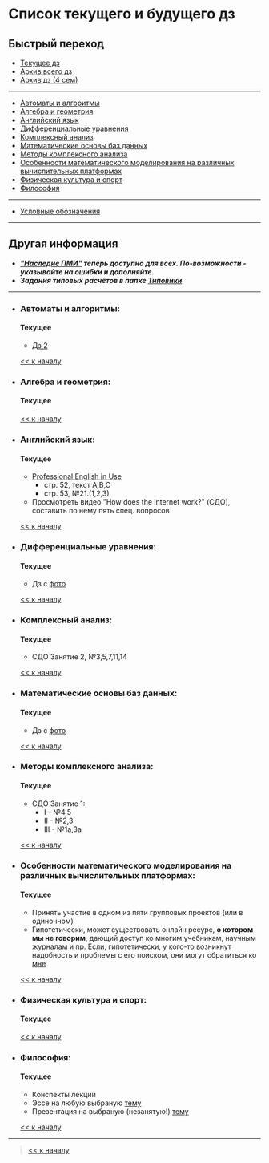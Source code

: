 # Список текущего и будущего дз

## Быстрый переход

- [Текущее дз](README.md#Список-текущего-и-будущего-дз)
- [Архив всего дз](Архив_дз/Архив_дз.md)
- [Архив дз (4 сем)](Архив_дз/Дз_4_семестр.md#Список-старого-дз-за-4-семестр.)

***

- [Автоматы и алгоритмы](#Автоматы-и-алгоритмы)
- [Алгебра и геометрия](#Алгебра-и-геометрия)
- [Английский язык](#Английский-язык)
- [Дифференциальные уравнения](#Дифференциальные-уравнения)
- [Комплексный анализ](#Комплексный-анализ)
- [Математические основы баз данных](#Математические-основы-баз-данных)
- [Методы комплексного анализа](#Методы-комплексного-анализа)
- [Особенности математического моделирования на различных вычислительных платформах](#Особенности-математического-моделирования-на-различных-вычислительных-платформах)
- [Физическая культура и спорт](#Физическая-культура-и-спорт)
- [Философия](#Философия)

***
    
- [Условные обозначения](#Условные-обозначения)

***

## Другая информация

- __*["Наследие ПМИ"](https://github.com/appliedMathematicsAndComputerScience/PMI_legacy) теперь доступно для всех. По-возможности - указывайте на ошибки и дополняйте.*__
- __*Задания типовых расчётов в папке [Типовики](https://github.com/nektonick/KMBO-01-homework/tree/master/%D0%A2%D0%B8%D0%BF%D0%BE%D0%B2%D0%B8%D0%BA%D0%B8)*__

***

- ### Автоматы и алгоритмы:
    #### Текущее
    - [Дз 2](Ресурсы/Документы/4сем/Д.з.2.pdf)

    [<< к началу](#Быстрый-переход)

- ### Алгебра и геометрия:
    #### Текущее

    [<< к началу](#Быстрый-переход)

- ### Английский язык:
    #### Текущее
    - [Professional English in Use](Книги/esteras_s_r_fabre_e_m_professional_english_in_use_computers.pdf)
      - стр. 52, текст A,B,C
      - стр. 53, №21.(1,2,3)
    - Просмотреть видео "How does the internet work?" (СДО), составить по нему пять спец. вопросов
    
    [<< к началу](#Быстрый-переход)
    

- ### Дифференциальные уравнения:
    #### Текущее
    - Дз с [фото](Ресурсы/Изображения/4сем/диффур_1.jpg)
      
    [<< к началу](#Быстрый-переход)

- ### Комплексный анализ:
    #### Текущее
    - СДО Занятие 2, №3,5,7,11,14

    [<< к началу](#Быстрый-переход) 

- ### Математические основы баз данных:
    #### Текущее
    - Дз с [фото](Ресурсы/Изображения/4сем/базы_1.jpg)
      
    [<< к началу](#Быстрый-переход)
    
- ### Методы комплексного анализа:
    #### Текущее
    - СДО Занятие 1:
        - I - №4,5
        - II - №2,3
        - III - №1a,3a

    [<< к началу](#Быстрый-переход)

- ### Особенности математического моделирования на различных вычислительных платформах:
    #### Текущее
    - Принять участие в одном из пяти групповых проектов (или в одиночном)
    - Гипотетически, может существовать онлайн ресурс, **о котором мы не говорим**, дающий доступ ко многим учебникам, научным журналам и пр. Если, гипотетически, у кого-то возникнут надобность и проблемы с его поиском, они могут обратиться ко [мне](https://vk.com/justmw)
      
    [<< к началу](#Быстрый-переход)

- ### Физическая культура и спорт:
    #### Текущее
      
    [<< к началу](#Быстрый-переход)

- ### Философия:
    #### Текущее
    - Конспекты лекций
    - Эссе на любую выбраную [тему](Ресурсы/Изображения/4сем/философия_1.jpg)
    - Презентация на выбраную (незанятую!) [тему](Ресурсы/Изображения/4сем/философия_2.jpg)
      
    [<< к началу](#Быстрый-переход)

***

> [<< к началу](#Быстрый-переход)
